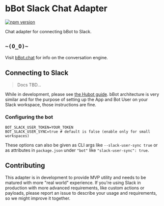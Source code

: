 [hubot-guide]: https://slackapi.github.io/hubot-slack/#basic-setup

# bBot Slack Chat Adapter

[![npm version](https://img.shields.io/npm/v/bbot-rasa-nlu.svg?style=flat)](https://www.npmjs.com/package/bbot-slack-chat-adapter)

Chat adapter for connecting bBot to Slack.

## `~(O_O)~`

Visit [bBot.chat](http://bbot.chat/) for info on the conversation engine.

## Connecting to Slack

> Docs TBD...

While in development, please see [the Hubot guide][hubot-guide]. bBot
architecture is very similar and for the purpose of setting up the App and Bot
User on your Slack workspace, those instructions are fine.

### Configuring the bot

```
BOT_SLACK_USER_TOKEN=YOUR_TOKEN
BOT_SLACK_USER_SYNC=true # default is false (enable only for small workspaces)
```

These options can also be given as CLI args like `--slack-user-sync true` or
as attributes in `package.json` under `"bot"` like `"slack-user-sync": true`.

## Contributing

This adapter is in development to provide MVP utility and needs to be matured
with more "real world" experience. If you're using Slack in production with more
advanced requirements, like custom actions or payloads, please report an issue
to describe your usage and requirements, so we might improve it together.
